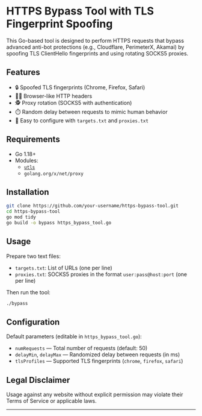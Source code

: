 # HTTPS Bypass Tool with TLS Fingerprint Spoofing

This Go-based tool is designed to perform HTTPS requests that bypass advanced anti-bot protections (e.g., Cloudflare, PerimeterX, Akamai) by spoofing TLS ClientHello fingerprints and using rotating SOCKS5 proxies.

## Features

- 🔒 Spoofed TLS fingerprints (Chrome, Firefox, Safari)
- 🧑‍💻 Browser-like HTTP headers
- 🕵️ Proxy rotation (SOCKS5 with authentication)
- ⏱️ Random delay between requests to mimic human behavior
- 📄 Easy to configure with `targets.txt` and `proxies.txt`

## Requirements

- Go 1.18+
- Modules:
  - [`utls`](https://github.com/refraction-networking/utls)
  - `golang.org/x/net/proxy`

## Installation

```bash
git clone https://github.com/your-username/https-bypass-tool.git
cd https-bypass-tool
go mod tidy
go build -o bypass https_bypass_tool.go
```

## Usage

Prepare two text files:

- `targets.txt`: List of URLs (one per line)
- `proxies.txt`: SOCKS5 proxies in the format `user:pass@host:port` (one per line)

Then run the tool:

```bash
./bypass
```

## Configuration

Default parameters (editable in `https_bypass_tool.go`):

- `numRequests` — Total number of requests (default: 50)
- `delayMin`, `delayMax` — Randomized delay between requests (in ms)
- `tlsProfiles` — Supported TLS fingerprints (`chrome`, `firefox`, `safari`)

## Legal Disclaimer

Usage against any website without explicit permission may violate their Terms of Service or applicable laws.

---
